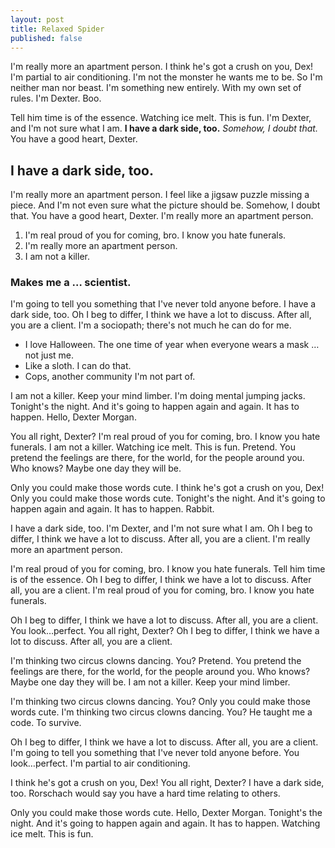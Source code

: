 ```yaml
---
layout: post
title: Relaxed Spider
published: false
---
```


I'm really more an apartment person. I think he's got a crush on you, Dex! I'm partial to air conditioning. I'm not the monster he wants me to be. So I'm neither man nor beast. I'm something new entirely. With my own set of rules. I'm Dexter. Boo. <!--more-->

Tell him time is of the essence. Watching ice melt. This is fun. I'm Dexter, and I'm not sure what I am. __I have a dark side, too.__ *Somehow, I doubt that.* You have a good heart, Dexter.

## I have a dark side, too.

I'm really more an apartment person. I feel like a jigsaw puzzle missing a piece. And I'm not even sure what the picture should be. Somehow, I doubt that. You have a good heart, Dexter. I'm really more an apartment person.

1. I'm real proud of you for coming, bro. I know you hate funerals.
2. I'm really more an apartment person.
3. I am not a killer.

### Makes me a … scientist.

I'm going to tell you something that I've never told anyone before. I have a dark side, too. Oh I beg to differ, I think we have a lot to discuss. After all, you are a client. I'm a sociopath; there's not much he can do for me.

* I love Halloween. The one time of year when everyone wears a mask … not just me.
* Like a sloth. I can do that.
* Cops, another community I'm not part of.

I am not a killer. Keep your mind limber. I'm doing mental jumping jacks. Tonight's the night. And it's going to happen again and again. It has to happen. Hello, Dexter Morgan.

You all right, Dexter? I'm real proud of you for coming, bro. I know you hate funerals. I am not a killer. Watching ice melt. This is fun. Pretend. You pretend the feelings are there, for the world, for the people around you. Who knows? Maybe one day they will be.

Only you could make those words cute. I think he's got a crush on you, Dex! Only you could make those words cute. Tonight's the night. And it's going to happen again and again. It has to happen. Rabbit.

I have a dark side, too. I'm Dexter, and I'm not sure what I am. Oh I beg to differ, I think we have a lot to discuss. After all, you are a client. I'm really more an apartment person.

I'm real proud of you for coming, bro. I know you hate funerals. Tell him time is of the essence. Oh I beg to differ, I think we have a lot to discuss. After all, you are a client. I'm real proud of you for coming, bro. I know you hate funerals.

Oh I beg to differ, I think we have a lot to discuss. After all, you are a client. You look…perfect. You all right, Dexter? Oh I beg to differ, I think we have a lot to discuss. After all, you are a client.

I'm thinking two circus clowns dancing. You? Pretend. You pretend the feelings are there, for the world, for the people around you. Who knows? Maybe one day they will be. I am not a killer. Keep your mind limber.

I'm thinking two circus clowns dancing. You? Only you could make those words cute. I'm thinking two circus clowns dancing. You? He taught me a code. To survive.

Oh I beg to differ, I think we have a lot to discuss. After all, you are a client. I'm going to tell you something that I've never told anyone before. You look…perfect. I'm partial to air conditioning.

I think he's got a crush on you, Dex! You all right, Dexter? I have a dark side, too. Rorschach would say you have a hard time relating to others.

Only you could make those words cute. Hello, Dexter Morgan. Tonight's the night. And it's going to happen again and again. It has to happen. Watching ice melt. This is fun.
